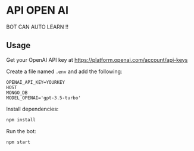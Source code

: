 # API OPEN AI

BOT CAN AUTO LEARN !!

## Usage

Get your OpenAI API key at https://platform.openai.com/account/api-keys

Create a file named `.env` and add the following:

```
OPENAI_API_KEY=YOURKEY
HOST
MONGO_DB
MODEL_OPENAI='gpt-3.5-turbo'
```

Install dependencies:

```bash
npm install
```

Run the bot:

```bash
npm start
```

